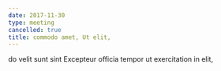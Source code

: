 ```yaml
---
date: 2017-11-30
type: meeting
cancelled: true
title: commodo amet, Ut elit,
---
```

do velit sunt sint Excepteur officia tempor ut exercitation in elit,